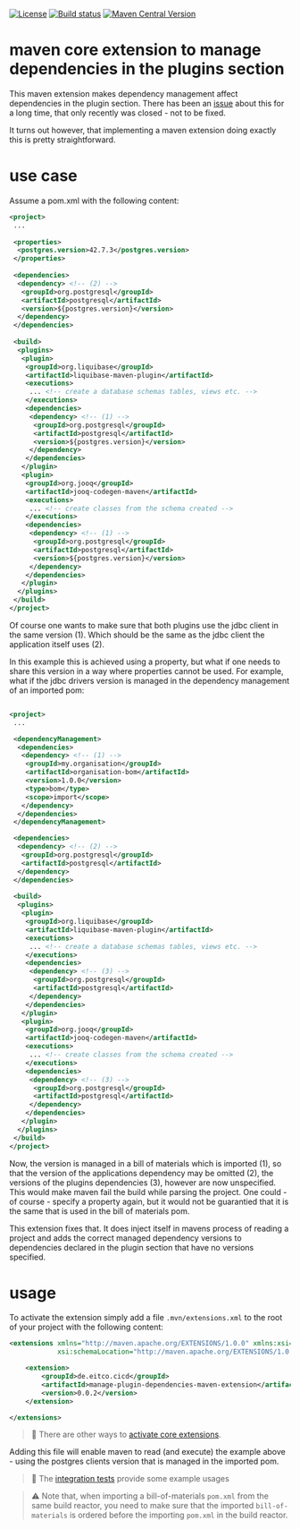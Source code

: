 
[![License](https://img.shields.io/github/license/eitco/bom-maven-plugin.svg?style=for-the-badge)](https://opensource.org/license/mit)
[![Build status](https://img.shields.io/github/actions/workflow/status/eitco/manage-plugin-dependencies-maven-extension/deploy.yaml?branch=main&style=for-the-badge&logo=github)](https://github.com/eitco/manage-plugin-dependencies-maven-extension/actions/workflows/deploy.yaml)
[![Maven Central Version](https://img.shields.io/maven-central/v/de.eitco.cicd/manage-plugin-dependencies-maven-extension?style=for-the-badge&logo=apachemaven)](https://central.sonatype.com/artifact/de.eitco.cicd/manage-plugin-dependencies-maven-extension)

# maven core extension to manage dependencies in the plugins section 

This maven extension makes dependency management affect dependencies in the plugin section. There has been an
[issue](https://issues.apache.org/jira/browse/MNG-2496) about this for a long time, that only recently 
was closed - not to be fixed. 

It turns out however, that implementing a maven extension doing exactly this is pretty straightforward.

# use case 

Assume a pom.xml with the following content:

````xml
<project>
 ...
 
 <properties>
  <postgres.version>42.7.3</postgres.version>
 </properties>
 
 <dependencies>
  <dependency> <!-- (2) -->
   <groupId>org.postgresql</groupId>
   <artifactId>postgresql</artifactId>
   <version>${postgres.version}</version>
  </dependency>
 </dependencies>
 
 <build>
  <plugins>
   <plugin>
    <groupId>org.liquibase</groupId>
    <artifactId>liquibase-maven-plugin</artifactId>
    <executions>
     ... <!-- create a database schemas tables, views etc. -->
    </executions>
    <dependencies>
     <dependency> <!-- (1) -->
      <groupId>org.postgresql</groupId>
      <artifactId>postgresql</artifactId>
      <version>${postgres.version}</version>
     </dependency>
    </dependencies>
   </plugin>
   <plugin>
    <groupId>org.jooq</groupId>
    <artifactId>jooq-codegen-maven</artifactId>
    <executions>
     ... <!-- create classes from the schema created -->
    </executions>
    <dependencies>
     <dependency> <!-- (1) -->
      <groupId>org.postgresql</groupId>
      <artifactId>postgresql</artifactId>
      <version>${postgres.version}</version>
     </dependency>
    </dependencies>
   </plugin>
  </plugins>
 </build>
</project>
````
Of course one wants to make sure that both plugins use the jdbc client in the same version (1). Which should be 
the same as the jdbc client the application itself uses (2). 

In this example this is achieved using a property, but what if one needs to share this version in a way where 
properties cannot be used. For example, what if the jdbc drivers version is managed in the dependency management 
of an imported pom:

````xml

<project>
 ...

 <dependencyManagement>
  <dependencies>
   <dependency> <!-- (1) -->
    <groupId>my.organisation</groupId>
    <artifactId>organisation-bom</artifactId>
    <version>1.0.0</version>
    <type>bom</type>
    <scope>import</scope>
   </dependency>
  </dependencies>
 </dependencyManagement>

 <dependencies>
  <dependency> <!-- (2) -->
   <groupId>org.postgresql</groupId>
   <artifactId>postgresql</artifactId>
  </dependency>
 </dependencies>
 
 <build>
  <plugins>
   <plugin>
    <groupId>org.liquibase</groupId>
    <artifactId>liquibase-maven-plugin</artifactId>
    <executions>
     ... <!-- create a database schemas tables, views etc. -->
    </executions>
    <dependencies>
     <dependency> <!-- (3) -->
      <groupId>org.postgresql</groupId>
      <artifactId>postgresql</artifactId>
     </dependency>
    </dependencies>
   </plugin>
   <plugin>
    <groupId>org.jooq</groupId>
    <artifactId>jooq-codegen-maven</artifactId>
    <executions>
     ... <!-- create classes from the schema created -->
    </executions>
    <dependencies>
     <dependency> <!-- (3) -->
      <groupId>org.postgresql</groupId>
      <artifactId>postgresql</artifactId>
     </dependency>
    </dependencies>
   </plugin>
  </plugins>
 </build>
</project>
````
Now, the version is managed in a bill of materials which is imported (1), so that the version of the applications 
dependency may be omitted (2), the versions of the plugins dependencies (3), however are now unspecified. This would 
make maven fail the build while parsing the project. One could - of course - specify a property again, but it would 
not be guarantied that it is the same that is used in the bill of materials pom. 

This extension fixes that. It does inject itself in mavens process of reading a project and adds the correct managed dependency 
versions to dependencies declared in the plugin section that have no versions specified.

# usage

To activate the extension simply add a file `.mvn/extensions.xml` to the root of your project with the following content:

````xml
<extensions xmlns="http://maven.apache.org/EXTENSIONS/1.0.0" xmlns:xsi="http://www.w3.org/2001/XMLSchema-instance"
            xsi:schemaLocation="http://maven.apache.org/EXTENSIONS/1.0.0 http://maven.apache.org/xsd/core-extensions-1.0.0.xsd">

    <extension>
        <groupId>de.eitco.cicd</groupId>
        <artifactId>manage-plugin-dependencies-maven-extension</artifactId>
        <version>0.0.2</version>
    </extension>

</extensions>
````

> 📘 There are other ways to [activate core extensions](https://maven.apache.org/guides/mini/guide-using-extensions.html#core-extension).

Adding this file will enable maven to read (and execute) the example above - using the postgres clients version that 
is managed in the imported pom. 

> 📘 The [integration tests](src/it) provide some example usages

> ⚠️ Note that, when importing a bill-of-materials `pom.xml` from the same build reactor, you need to make 
> sure that the imported `bill-of-materials` is ordered before the importing `pom.xml` in the build reactor.